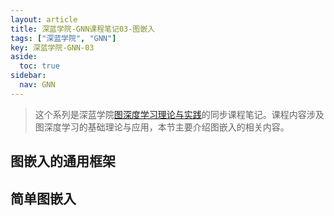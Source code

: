 ```yaml
---
layout: article
title: 深蓝学院-GNN课程笔记03-图嵌入
tags: ["深蓝学院", "GNN"]
key: 深蓝学院-GNN-03
aside:
  toc: true
sidebar:
  nav: GNN
---
```


> 这个系列是深蓝学院[图深度学习理论与实践](https://www.shenlanxueyuan.com/my/course/376)的同步课程笔记。课程内容涉及图深度学习的基础理论与应用，本节主要介绍图嵌入的相关内容。
<!--more-->

## 图嵌入的通用框架

## 简单图嵌入